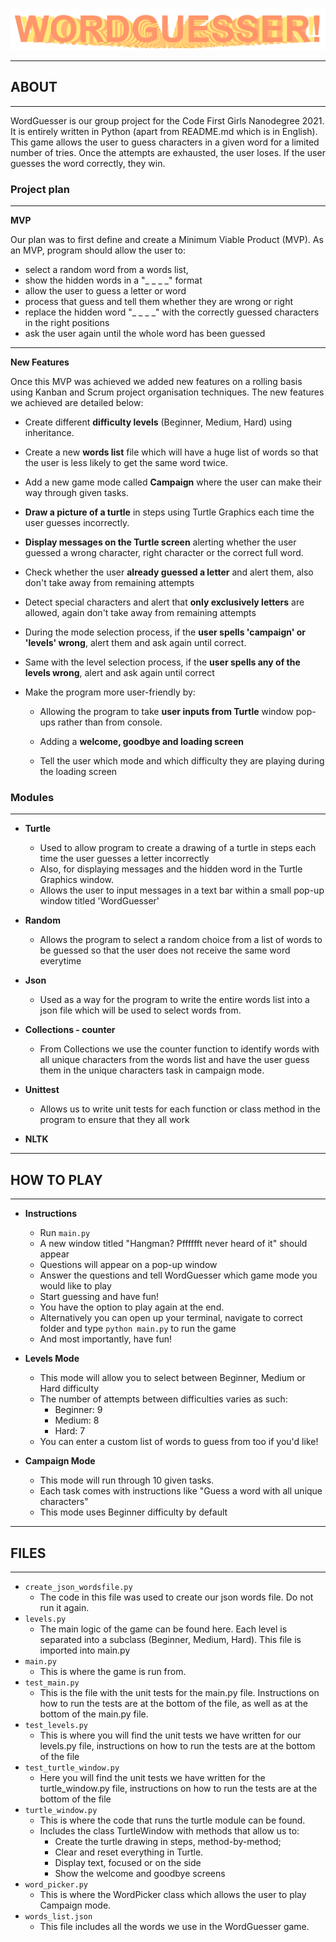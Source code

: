 ![img.png](README_images/wordguesser_logo.png)

---

## ABOUT

---

WordGuesser is our group project for the Code First Girls Nanodegree 2021. It is entirely written in Python (apart from README.md which is in English).
This game allows the user to guess characters in a given word for a limited number of tries. Once the attempts are exhausted, the user loses. If the user guesses the word correctly, they win.

### Project plan

---

**MVP**

Our plan was to first define and create a Minimum Viable Product (MVP). As an MVP, program should allow the user to:
- select a random word from a words list, 
- show the hidden words in a "_ _ _ _" format 
- allow the user to guess a letter or word
- process that guess and tell them whether they are wrong or right
- replace the hidden word "_ _ _ _" with the correctly guessed characters in the right positions
- ask the user again until the whole word has been guessed

---

**New Features**

Once this MVP was achieved we added new features on a rolling basis using Kanban and Scrum project organisation techniques.
The new features we achieved are detailed below:

  - Create different **difficulty levels** (Beginner, Medium, Hard) using inheritance.


  - Create a new **words list** file which will have a huge list of words so that the user is less likely to get the same word twice.


  - Add a new game mode called **Campaign** where the user can make their way through given tasks.


  - **Draw a picture of a turtle** in steps using Turtle Graphics each time the user guesses incorrectly.


  - **Display messages on the Turtle screen** alerting whether the user guessed a wrong character, right character or the correct full word.


  - Check whether the user **already guessed a letter** and alert them, also don't take away from remaining attempts


  - Detect special characters and alert that **only exclusively letters** are allowed, again don't take away from remaining attempts


  - During the mode selection process, if the **user spells 'campaign' or 'levels' wrong**, alert them and ask again until correct.


  - Same with the level selection process, if the **user spells any of the levels wrong**, alert and ask again until correct


  - Make the program more user-friendly by:

    - Allowing the program to take **user inputs from Turtle** window pop-ups rather than from console.
    
    - Adding a **welcome, goodbye and loading screen**
    - Tell the user which mode and which difficulty they are playing during the loading screen



### Modules

---

- **Turtle**
  - Used to allow program to create a drawing of a turtle in steps each time the user guesses a letter incorrectly 
  - Also, for displaying messages and the hidden word in the Turtle Graphics window.
  - Allows the user to input messages in a text bar within a small pop-up window titled 'WordGuesser'


- **Random**
  - Allows the program to select a random choice from a list of words to be guessed so that the user does not receive the same word everytime


- **Json**
  - Used as a way for the program to write the entire words list into a json file which will be used to select words from.


- **Collections - counter**
  - From Collections we use the counter function to identify words with all unique characters from the words list and have the user guess them in the unique characters task in campaign mode.
  

- **Unittest**
  - Allows us to write unit tests for each function or class method in the program to ensure that they all work


- **NLTK**
  


---

## HOW TO PLAY

---

- **Instructions**
  - Run `main.py`
  - A new window titled "Hangman? Pfffffft never heard of it" should appear
  - Questions will appear on a pop-up window
  - Answer the questions and tell WordGuesser which game mode you would like to play
  - Start guessing and have fun!
  - You have the option to play again at the end.
  - Alternatively you can open up your terminal, navigate to correct folder and type `python main.py` to run the game
  - And most importantly, have fun!


- **Levels Mode**
  - This mode will allow you to select between Beginner, Medium or Hard difficulty
  - The number of attempts between difficulties varies as such:
    - Beginner: 9
    - Medium: 8
    - Hard: 7
  - You can enter a custom list of words to guess from too if you'd like!


- **Campaign Mode**
  - This mode will run through 10 given tasks.
  - Each task comes with instructions like "Guess a word with all unique characters"
  - This mode uses Beginner difficulty by default
  
---

  ## FILES

---

- `create_json_wordsfile.py`
  - The code in this file was used to create our json words file. Do not run it again.
- `levels.py`
  - The main logic of the game can be found here. Each level is separated into a subclass (Beginner, Medium, Hard). This file is imported into main.py
- `main.py`
  - This is where the game is run from.
- `test_main.py`
  - This is the file with the unit tests for the main.py file. Instructions on how to run the tests are at the bottom of the file, as well as at the bottom of the main.py file.
- `test_levels.py`
  - This is where you will find the unit tests we have written for our levels.py file, instructions on how to run the tests are at the bottom of the file
- `test_turtle_window.py`
  - Here you will find the unit tests we have written for the turtle_window.py file, instructions on how to run the tests are at the bottom of the file
- `turtle_window.py`
  - This is where the code that runs the turtle module can be found.
  - Includes the class TurtleWindow with methods that allow us to:
    - Create the turtle drawing in steps, method-by-method;
    - Clear and reset everything in Turtle.
    - Display text, focused or on the side
    - Show the welcome and goodbye screens
- `word_picker.py`
  - This is where the WordPicker class which allows the user to play Campaign mode.
- `words_list.json`
  - This file includes all the words we use in the WordGuesser game.

  